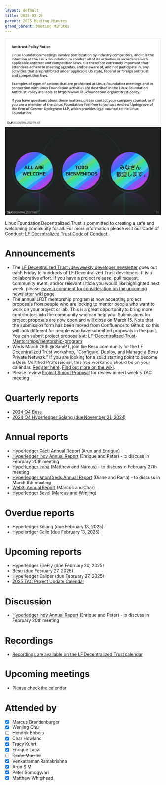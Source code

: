 ```yaml
---
layout: default
title: 2025-02-20
parent: 2025 Meeting Minutes
grand_parent: Meeting Minutes
---
```


![Antitrust Policy Notice](../images/antitrust-policy-notice.png "Antitrust Policy Notice")
![All are Welcome in the LF Decentralized Trust Community](../images/all-are-welcome.png "All are Welcome in the LF Decentralized Trust Community")

Linux Foundation Decentralized Trust is committed to creating a safe and welcoming community for all. For more information please visit our Code of Conduct: [LF Decentralized Trust Code of Conduct](../../governing-documents/code-of-conduct.md).

# Announcements
- The [LF Decentralized Trust /dev/weekly developer newsletter](https://lf-hyperledger.atlassian.net/wiki/spaces/DR/pages/17170445/dev+weekly+Newsletter) goes out each Friday to hundreds of LF Decentralized Trust developers. It is a collaborative effort. If you have a project release, pull request, community event, and/or relevant article you would like highlighted next week, please [leave a comment for consideration on the upcoming newsletter wiki page](https://lf-hyperledger.atlassian.net/wiki/spaces/DR/pages/75268141/2025).
- The annual LFDT mentorship program is now accepting project proposals from people who are looking to mentor people who want to work on your project or lab.  This is a great opportunity to bring more contributors into the community who can help you.  Submissions for project proposals are now open and will close on March 15.  Note that the submission form has been moved from Confluence to Github so this will look different for people who have submitted proposals in the past.  You can submit project proposals at: [LF-Decentralized-Trust-Mentorships/mentorship-program](https://github.com/LF-Decentralized-Trust-Mentorships/mentorship-program/issues/new?template=mentorship-project.yml)
- Weds March 26th @ 8amPT, join the Besu community for the LF Decentralized Trust workshop, “Configure, Deploy, and Manage a Besu Private Network.” If you are looking for a solid starting point to become a Besu Certified Professional, this free workshop should be on your calendar. [Register here](https://zoom.us/webinar/register/8117379999563/WN_NZ8FgWbdThiDp_8TCByjkQ). [Find out more on the wiki](https://lf-hyperledger.atlassian.net/wiki/spaces/events/pages/92372993/Configure+Deploy+and+Manage+a+Besu+Private+Network).
- Please review [Project Smoot Proposal](https://github.com/LF-Decentralized-Trust/project-proposals/pull/24) for review in next week's TAC meeting

# Quarterly reports
- [2024 Q4 Besu](https://github.com/LF-Decentralized-Trust/governance/pull/92)
- [2024 Q4 Hyperledger Solang (due November 21, 2024)](https://github.com/LF-Decentralized-Trust/governance/pull/96)

# Annual reports
- [Hyperledger Cacti Annual Report](https://github.com/LF-Decentralized-Trust/governance/pull/108) (Arun and Enrique)
- [Hyperledger Indy Annual Report](https://github.com/LF-Decentralized-Trust/governance/pull/104) (Enrique and Peter) - to discuss in February 20th meeting
- [Hyperledger Iroha](https://github.com/LF-Decentralized-Trust/governance/pull/109) (Matthew and Marcus) - to discuss in February 27th meeting
- [Hyperledger AnonCreds Annual Report](https://github.com/LF-Decentralized-Trust/governance/pull/98) (Diane and Rama) - to discuss in March 6th meeting
- [Web3j Annual Report](https://github.com/LF-Decentralized-Trust/governance/pull/112) (Marcus and Char)
- [Hyperledger Bevel](https://github.com/LF-Decentralized-Trust/governance/pull/113) (Marcus and Wenjing)

# Overdue reports
- Hyperledger Solang (due February 13, 2025)
- Hypelerdger Cello (due February 13, 2025)

# Upcoming reports
- Hyperledger FireFly (due February 20, 2025)
- Besu (due February 27, 2025)
- Hyperledger Caliper (due February 27, 2025)
- [2025 TAC Project Update Calendar](../../project-updates/2025/2025-schedule)

# Discussion
- [Hyperledger Indy Annual Report](https://github.com/LF-Decentralized-Trust/governance/pull/104) (Enrique and Peter) - to discuss in February 20th meeting

# Recordings
- [Recordings are available on the LF Decentralized Trust calendar](https://zoom-lfx.platform.linuxfoundation.org/meetings/lf-decentralized-trust)

# Upcoming meetings
- [Please check the calendar](https://zoom-lfx.platform.linuxfoundation.org/meetings/lf-decentralized-trust)

# Attended by

- [x] Marcus Brandenburger
- [x] Wenjing Chu
- [ ] ~~Hendrik Ebbers~~
- [x] Char Howland
- [x] Tracy Kuhrt
- [x] Enrique Lacal
- [ ] ~~Diane Mueller~~
- [x] Venkatraman Ramakrishna
- [x] Arun S M
- [x] Peter Somogyvari
- [x] Matthew Whitehead
